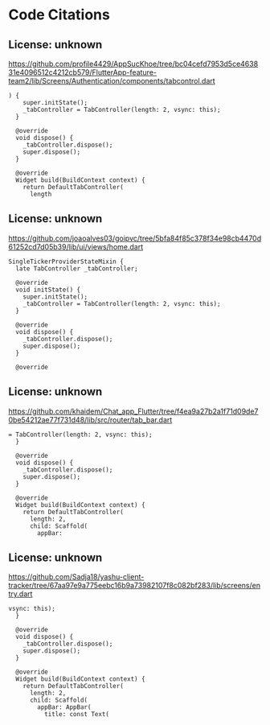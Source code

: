 # Code Citations

## License: unknown
https://github.com/profile4429/AppSucKhoe/tree/bc04cefd7953d5ce463831e4096512c4212cb579/FlutterApp-feature-team2/lib/Screens/Authentication/components/tabcontrol.dart

```
) {
    super.initState();
    _tabController = TabController(length: 2, vsync: this);
  }

  @override
  void dispose() {
    _tabController.dispose();
    super.dispose();
  }

  @override
  Widget build(BuildContext context) {
    return DefaultTabController(
      length
```


## License: unknown
https://github.com/joaoalves03/goipvc/tree/5bfa84f85c378f34e98cb4470d61252cd7d05b39/lib/ui/views/home.dart

```
SingleTickerProviderStateMixin {
  late TabController _tabController;

  @override
  void initState() {
    super.initState();
    _tabController = TabController(length: 2, vsync: this);
  }

  @override
  void dispose() {
    _tabController.dispose();
    super.dispose();
  }

  @override
```


## License: unknown
https://github.com/khaidem/Chat_app_Flutter/tree/f4ea9a27b2a1f71d09de70be54212ae77f731d48/lib/src/router/tab_bar.dart

```
= TabController(length: 2, vsync: this);
  }

  @override
  void dispose() {
    _tabController.dispose();
    super.dispose();
  }

  @override
  Widget build(BuildContext context) {
    return DefaultTabController(
      length: 2,
      child: Scaffold(
        appBar:
```


## License: unknown
https://github.com/Sadja18/yashu-client-tracker/tree/67aa97e9a775eebc16b9a73982107f8c082bf283/lib/screens/entry.dart

```
vsync: this);
  }

  @override
  void dispose() {
    _tabController.dispose();
    super.dispose();
  }

  @override
  Widget build(BuildContext context) {
    return DefaultTabController(
      length: 2,
      child: Scaffold(
        appBar: AppBar(
          title: const Text(
```

